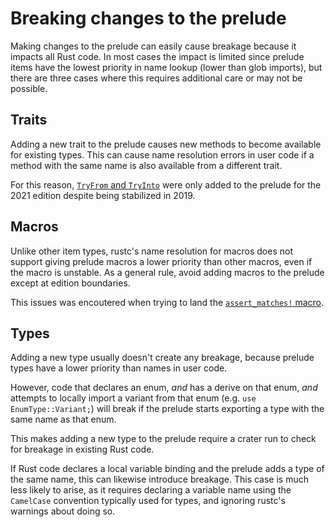 # Breaking changes to the prelude

Making changes to the prelude can easily cause breakage because it impacts all Rust code.
In most cases the impact is limited since prelude items have the lowest priority in name lookup (lower than glob imports), but there are three cases where this requires additional care or may not be possible.

## Traits

Adding a new trait to the prelude causes new methods to become available for existing types.
This can cause name resolution errors in user code if a method with the same name is also available from a different trait.

For this reason, [`TryFrom` and `TryInto`](https://github.com/rust-lang/rust/issues/33417) were only added to the prelude for the 2021 edition despite being stabilized in 2019.

## Macros

Unlike other item types, rustc's name resolution for macros does not support giving prelude macros a lower priority than other macros, even if the macro is unstable.
As a general rule, avoid adding macros to the prelude except at edition boundaries.

This issues was encoutered when trying to land the [`assert_matches!` macro](https://github.com/rust-lang/rust/issues/82913).

## Types

Adding a new type usually doesn't create any breakage, because prelude types have a lower priority than names in user code.

However, code that declares an enum, *and* has a derive on that enum, *and* attempts to locally import a variant from that enum (e.g. `use EnumType::Variant;`) will break if the prelude starts exporting a type with the same name as that enum.

This makes adding a new type to the prelude require a crater run to check for breakage in existing Rust code.

If Rust code declares a local variable binding and the prelude adds a type of the same name, this can likewise introduce breakage. This case is much less likely to arise, as it requires declaring a variable name using the `CamelCase` convention typically used for types, and ignoring rustc's warnings about doing so.
